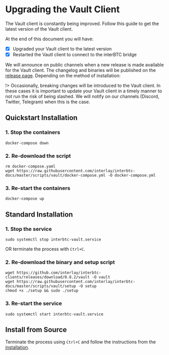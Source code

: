 # Upgrading the Vault Client

The Vault client is constantly being improved. Follow this guide to get the latest version of the Vault client.

At the end of this document you will have:

- [x] Upgraded your Vault client to the latest version
- [x] Restarted the Vautl client to connect to the interBTC bridge

We will announce on public channels when a new release is made available for the Vault client. The changelog and binaries will be published on the [release page](https://github.com/interlay/interbtc-clients/releases). Depending on the method of installation:

!> Occasionally, breaking changes will be introduced to the Vault client. In these cases it is important to update your Vault client in a timely manner to not run the risk of being slashed. We will notify on our channels (Discord, Twitter, Telegram) when this is the case.

## Quickstart Installation

### 1. Stop the containers

```shell
docker-compose down
```

### 2. Re-download the script

```shell
rm docker-compose.yaml
wget https://raw.githubusercontent.com/interlay/interbtc-docs/master/scripts/vault/docker-compose.yml -O docker-compose.yml
```

### 3. Re-start the containers

```shell
docker-compose up
```

</details>

## Standard Installation

### 1. Stop the service

```shell
sudo systemctl stop interbtc-vault.service
```

OR terminate the process with `Ctrl+C`.

### 2. Re-download the binary and setup script

```shell
wget https://github.com/interlay/interbtc-clients/releases/download/0.8.2/vault -O vault
wget https://raw.githubusercontent.com/interlay/interbtc-docs/master/scripts/vault/setup -O setup
chmod +x ./setup && sudo ./setup
```

### 3. Re-start the service

```shell
sudo systemctl start interbtc-vault.service
```

</details>

## Install from Source

Terminate the process using `Ctrl+C` and follow the instructions from the [installation](vault/installation?id=install-from-source).

